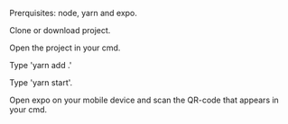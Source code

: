 Prerquisites: node, yarn and expo.

Clone or download project.

Open the project in your cmd.

Type 'yarn add .'

Type 'yarn start'.

Open expo on your mobile device and scan the QR-code that appears in your cmd.

